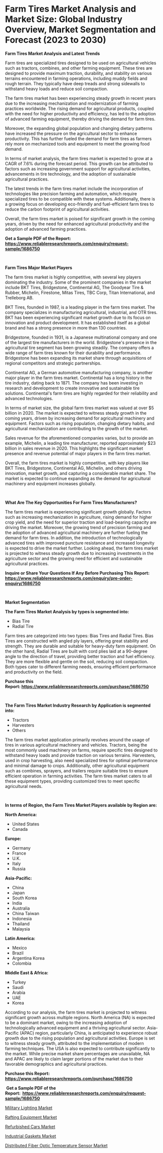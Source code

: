 <p><h1>Farm Tires Market Analysis and Market Size: Global Industry Overview, Market Segmentation and Forecast (2023 to 2030)</h1></p><p><strong>Farm Tires Market Analysis and Latest Trends</strong></p>
<p><p>Farm tires are specialized tires designed to be used on agricultural vehicles such as tractors, combines, and other farming equipment. These tires are designed to provide maximum traction, durability, and stability on various terrains encountered in farming operations, including muddy fields and rough terrain. They typically have deep treads and strong sidewalls to withstand heavy loads and reduce soil compaction.</p><p>The farm tires market has been experiencing steady growth in recent years due to the increasing mechanization and modernization of farming practices worldwide. The rising demand for agricultural products, coupled with the need for higher productivity and efficiency, has led to the adoption of advanced farming equipment, thereby driving the demand for farm tires.</p><p>Moreover, the expanding global population and changing dietary patterns have increased the pressure on the agricultural sector to enhance productivity. This has further fueled the demand for farm tires as farmers rely more on mechanized tools and equipment to meet the growing food demand.</p><p>In terms of market analysis, the farm tires market is expected to grow at a CAGR of 7.6% during the forecast period. This growth can be attributed to factors such as increasing government support for agricultural activities, advancements in tire technology, and the adoption of sustainable agricultural practices.</p><p>The latest trends in the farm tires market include the incorporation of technologies like precision farming and automation, which require specialized tires to be compatible with these systems. Additionally, there is a growing focus on developing eco-friendly and fuel-efficient farm tires to reduce the carbon footprint of agricultural activities.</p><p>Overall, the farm tires market is poised for significant growth in the coming years, driven by the need for enhanced agricultural productivity and the adoption of advanced farming practices.</p></p>
<p><strong>Get a Sample PDF of the Report:&nbsp; <a href="https://www.reliableresearchreports.com/enquiry/request-sample/1686750">https://www.reliableresearchreports.com/enquiry/request-sample/1686750</a></strong></p>
<p>&nbsp;</p>
<p><strong>Farm Tires Major Market Players</strong></p>
<p><p>The farm tires market is highly competitive, with several key players dominating the industry. Some of the prominent companies in the market include BKT Tires, Bridgestone, Continental AG, The Goodyear Tire & Rubber, Michelin, Firestone, Mitas Tires, TBC Corp, Titan International, and Trelleborg AB.</p><p>BKT Tires, founded in 1987, is a leading player in the farm tires market. The company specializes in manufacturing agricultural, industrial, and OTR tires. BKT has been experiencing significant market growth due to its focus on innovation and product development. It has established itself as a global brand and has a strong presence in more than 130 countries.</p><p>Bridgestone, founded in 1931, is a Japanese multinational company and one of the largest tire manufacturers in the world. Bridgestone's presence in the agricultural tire segment has been growing steadily. The company offers a wide range of farm tires known for their durability and performance. Bridgestone has been expanding its market share through acquisitions of regional competitors and strategic partnerships.</p><p>Continental AG, a German automotive manufacturing company, is another major player in the farm tires market. Continental has a long history in the tire industry, dating back to 1871. The company has been investing in research and development to create innovative and sustainable tire solutions. Continental's farm tires are highly regarded for their reliability and advanced technologies.</p><p>In terms of market size, the global farm tires market was valued at over $5 billion in 2020. The market is expected to witness steady growth in the coming years, driven by increasing demand for agricultural machinery and equipment. Factors such as rising population, changing dietary habits, and agricultural mechanization are contributing to the growth of the market.</p><p>Sales revenue for the aforementioned companies varies, but to provide an example, Michelin, a leading tire manufacturer, reported approximately $23 billion in sales revenue in 2020. This highlights the significant market presence and revenue potential of major players in the farm tires market.</p><p>Overall, the farm tires market is highly competitive, with key players like BKT Tires, Bridgestone, Continental AG, Michelin, and others driving innovation, market growth, and capturing a considerable market share. The market is expected to continue expanding as the demand for agricultural machinery and equipment increases globally.</p></p>
<p>&nbsp;</p>
<p><strong>What Are The Key Opportunities For Farm Tires Manufacturers?</strong></p>
<p><p>The farm tires market is experiencing significant growth globally. Factors such as increasing mechanization in agriculture, rising demand for higher crop yield, and the need for superior traction and load-bearing capacity are driving the market. Moreover, the growing trend of precision farming and the adoption of advanced agricultural machinery are further fueling the demand for farm tires. In addition, the introduction of technologically advanced tires with improved puncture resistance and increased longevity is expected to drive the market further. Looking ahead, the farm tires market is projected to witness steady growth due to increasing investments in the agriculture sector and the growing need for efficient and sustainable agricultural practices.</p></p>
<p><strong>Inquire or Share Your Questions If Any Before Purchasing This Report: <a href="https://www.reliableresearchreports.com/enquiry/pre-order-enquiry/1686750">https://www.reliableresearchreports.com/enquiry/pre-order-enquiry/1686750</a></strong></p>
<p>&nbsp;</p>
<p><strong>Market Segmentation</strong></p>
<p><strong>The Farm Tires Market Analysis by types is segmented into:</strong></p>
<p><ul><li>Bias Tire</li><li>Radial Tire</li></ul></p>
<p><p>Farm tires are categorized into two types: Bias Tires and Radial Tires. Bias Tires are constructed with angled ply layers, offering great stability and strength. They are durable and suitable for heavy-duty farm equipment. On the other hand, Radial Tires are built with cord plies laid at a 90-degree angle to the direction of travel, providing better traction and fuel efficiency. They are more flexible and gentle on the soil, reducing soil compaction. Both types cater to different farming needs, ensuring efficient performance and productivity on the field.</p></p>
<p><strong>Purchase this Report:&nbsp;<a href="https://www.reliableresearchreports.com/purchase/1686750">https://www.reliableresearchreports.com/purchase/1686750</a></strong></p>
<p>&nbsp;</p>
<p><strong>The Farm Tires Market Industry Research by Application is segmented into:</strong></p>
<p><ul><li>Tractors</li><li>Harvesters</li><li>Others</li></ul></p>
<p><p>The farm tires market application primarily revolves around the usage of tires in various agricultural machinery and vehicles. Tractors, being the most commonly used machinery on farms, require specific tires designed to withstand heavy loads and provide traction on various terrains. Harvesters, used in crop harvesting, also need specialized tires for optimal performance and minimal damage to crops. Additionally, other agricultural equipment such as combines, sprayers, and trailers require suitable tires to ensure efficient operation in farming activities. The farm tires market caters to all these equipment types, providing customized tires to meet specific agricultural needs.</p></p>
<p>&nbsp;</p>
<p><strong>In terms of Region, the Farm Tires Market Players available by Region are:</strong></p>
<p>
    <p> <strong> North America: </strong>
        <ul>
            <li>United States</li>
            <li>Canada</li>
        </ul>
        </p> 
    <p> <strong> Europe: </strong>
        <ul>
            <li>Germany</li>
            <li>France</li>
            <li>U.K.</li>
            <li>Italy</li>
            <li>Russia</li>
        </ul>
        </p> 
    <p> <strong> Asia-Pacific: </strong>
        <ul>
            <li>China</li>
            <li>Japan</li>
            <li>South Korea</li>
            <li>India</li>
            <li>Australia</li>
            <li>China Taiwan</li>
            <li>Indonesia</li>
            <li>Thailand</li>
            <li>Malaysia</li>
        </ul>
        </p> 
    <p> <strong> Latin America: </strong>
        <ul>
            <li>Mexico</li>
            <li>Brazil</li>
            <li>Argentina Korea</li>
            <li>Colombia</li>
        </ul>
        </p> 
    <p> <strong> Middle East & Africa: </strong>
        <ul>
            <li>Turkey</li>
            <li>Saudi</li>
            <li>Arabia</li>
            <li>UAE</li>
            <li>Korea</li>
        </ul>
    </p>
    </p>
<p><p>According to our analysis, the farm tires market is projected to witness significant growth across multiple regions. North America (NA) is expected to be a dominant market, owing to the increasing adoption of technologically advanced equipment and a thriving agricultural sector. Asia-Pacific (APAC) region, particularly China, is anticipated to experience robust growth due to the rising population and agricultural activities. Europe is set to witness steady growth, attributed to the implementation of modern farming techniques. The USA is also expected to contribute significantly to the market. While precise market share percentages are unavailable, NA and APAC are likely to claim larger portions of the market due to their favorable demographics and agricultural practices.</p></p>
<p><strong>Purchase this Report: <a href="https://www.reliableresearchreports.com/purchase/1686750">https://www.reliableresearchreports.com/purchase/1686750</a></strong></p>
<p>&nbsp;<strong>Get a Sample PDF of the Report:&nbsp;&nbsp;<a href="https://www.reliableresearchreports.com/enquiry/request-sample/1686750">https://www.reliableresearchreports.com/enquiry/request-sample/1686750</a></strong></p>
<p><strong></strong></p>
<p><p><a href="https://medium.com/@judithhoffman05/military-lighting-market-furnishes-information-on-market-share-market-trends-and-market-growth-1fdd8a378a3d">Military Lighting Market</a></p><p><a href="https://github.com/ashepherd82/Market-Research-Report-List-1/blob/main/rafting-equipment-market.md">Rafting Equipment Market</a></p><p><a href="https://github.com/FassouRP/Market-Research-Report-List-1/blob/main/refurbished-cars-market.md">Refurbished Cars Market</a></p><p><a href="https://medium.com/@royalmiller09/industrial-gaskets-market-competitive-analysis-market-trends-and-forecast-to-2030-7e96a17babb3">Industrial Gaskets Market</a></p><p><a href="https://www.linkedin.com/pulse/decoding-distributed-fiber-optic-temperature-sensor-y2zaf/">Distributed Fiber Optic Temperature Sensor Market</a></p></p>